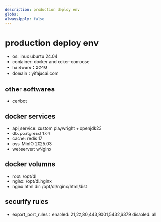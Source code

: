 ```yaml
---
description: production deploy env
globs:
alwaysApply: false
---
```


# production deploy env
- os: linux ubuntu 24.04
- container: docker and ocker-compose
- hardware：2C4G
- domain：yifajucai.com
## other softwares
- certbot
## docker services
- api_service: custom playwright + openjdk23
- db: postgresql 17.4
- cache: redis 17
- oss: MinIO 2025.03
- webserver: wNginx
## docker volumns
- root: /opt/dl
- nginx: /opt/dl/nginx
- nginx html dir: /opt/dl/nginx/html/dist
## securify rules
- export_port_rules：enabled: 21,22,80,443,9001,5432,6379 disabled: all
